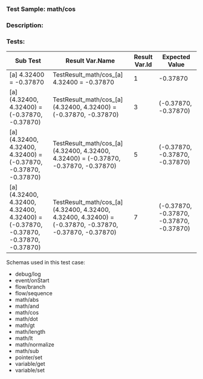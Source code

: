 ### **Test Sample:** math/cos
### **Description:** 

### Tests:
| Sub Test | Result Var.Name | Result Var.Id | Expected Value
| ----------- | ----------- | ----------- |----------- |
| [a] 4.32400 = -0.37870 | TestResult_math/cos_[a] 4.32400 = -0.37870 | 1 | -0.37870
| [a] (4.32400, 4.32400) = (-0.37870, -0.37870) | TestResult_math/cos_[a] (4.32400, 4.32400) = (-0.37870, -0.37870) | 3 | (-0.37870, -0.37870)
| [a] (4.32400, 4.32400, 4.32400) = (-0.37870, -0.37870, -0.37870) | TestResult_math/cos_[a] (4.32400, 4.32400, 4.32400) = (-0.37870, -0.37870, -0.37870) | 5 | (-0.37870, -0.37870, -0.37870)
| [a] (4.32400, 4.32400, 4.32400, 4.32400) = (-0.37870, -0.37870, -0.37870, -0.37870) | TestResult_math/cos_[a] (4.32400, 4.32400, 4.32400, 4.32400) = (-0.37870, -0.37870, -0.37870, -0.37870) | 7 | (-0.37870, -0.37870, -0.37870, -0.37870)

Schemas used in this test case:
- debug/log
- event/onStart
- flow/branch
- flow/sequence
- math/abs
- math/and
- math/cos
- math/dot
- math/gt
- math/length
- math/lt
- math/normalize
- math/sub
- pointer/set
- variable/get
- variable/set
